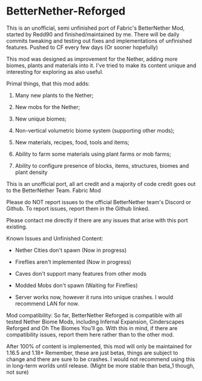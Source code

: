 # BetterNether-Reforged
This is an unofficial, semi unfinished port of Fabric's BetterNether Mod, started by Redd90 and finished/maintained by me.
There will be daily commits tweaking and testing out fixes and implementations of unfinished features. Pushed to CF every few days (Or sooner hopefully)

 

This mod was designed as improvement for the Nether, adding more biomes, plants and materials into it. I've tried to make its content unique and interesting for exploring as also useful.

 

Primal things, that this mod adds:
1. Many new plants to the Nether;
2. New mobs for the Nether;

3. New unique biomes;
4. Non-vertical volumetric biome system (supporting other mods);
5. New materials, recipes, food, tools and items;
6. Ability to farm some materials using plant farms or mob farms;
8. Ability to configure presence of blocks, items, structures, biomes and plant density 


This is an unofficial port, all art credit and a majority of code credit goes out to the BetterNether Team. Fabric Mod

Please do NOT report issues to the official BetterNether team's Discord or Github. To report issues, report them in the Github linked.

Please contact me directly if there are any issues that arise with this port existing.

 

Known Issues and Unfinished Content:
- Nether Cities don't spawn (Now in progress)

- Fireflies aren't implemented (Now in progress)

- Caves don't support many features from other mods

- Modded Mobs don't spawn (Waiting for Fireflies)

- Server works now, however it runs into unique crashes. I would recommend LAN for now.

 

Mod compatibility:
So far, BetterNether Reforged is compatible with all tested Nether Biome Mods, including Infernal Expansion, Cinderscapes Reforged and Oh The Biomes You'll go.
With this in mind, if there are compatibility issues, report them here rather than to the other mod.

After 100% of content is implemented, this mod will only be maintained for 1.16.5 and 1.18+ 
Remember, these are just betas, things are subject to change and there are sure to be crashes. I would not recommend using this in long-term worlds until release. (Might be more stable than beta_1 though, not sure)
